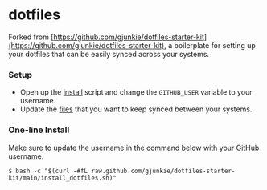 # dotfiles

Forked from [https://github.com/gjunkie/dotfiles-starter-kit](https://github.com/gjunkie/dotfiles-starter-kit), a boilerplate for setting up your dotfiles that can be easily synced across your systems.

### Setup

- Open up the [install](https://github.com/gjunkie/dotfiles-starter-kit/blob/main/install_dotfiles.sh) script and change the `GITHUB_USER` variable to your username.
- Update the [files](https://github.com/gjunkie/dotfiles-starter-kit/blob/main/opt/files) that you want to keep synced between your systems.

### One-line Install

Make sure to update the username in the command below with your GitHub username.

```
$ bash -c "$(curl -#fL raw.github.com/gjunkie/dotfiles-starter-kit/main/install_dotfiles.sh)"
```

